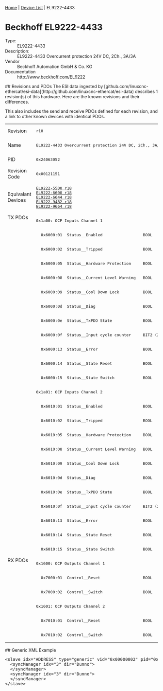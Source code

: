 <div class="nav"><a href="/esi-data">Home</a> | <a href="/esi-data/devices">Device List</a> | EL9222-4433</div>

#  Beckhoff EL9222-4433

<dl>
  <dt>Type:</dt><dd>EL9222-4433</dd>
  <dt>Description:</dt><dd>EL9222-4433 Overcurrent protection 24V DC, 2Ch., 3A/3A</dd>
  <dt>Vendor</dt><dd>Beckhoff Automation GmbH & Co. KG</dd>
  <dt>Documentation</dt><dd><a href="http://www.beckhoff.com/EL9222">http://www.beckhoff.com/EL9222</a></dd>
</dl>
## Revisions and PDOs
The ESI data ingested by [github.com/linuxcnc-ethercat/esi-data](http://github.com/linuxcnc-ethercat/esi-data) describes 1 revision(s) of this hardware.  Here are the known revisions and their differences.

This also includes the send and receive PDOs defined for each revision, and a link to other known devices with identical PDOs.

<table>
<tr >
<td class="first">Revision</td>
<td ><pre>r18</pre></td>
</tr>
<tr >
<td class="first">Name</td>
<td ><pre>EL9222-4433 Overcurrent protection 24V DC, 2Ch., 3A/3A</pre></td>
</tr>
<tr >
<td class="first">PID</td>
<td ><pre>0x24063052</pre></td>
</tr>
<tr >
<td class="first">Revision Code</td>
<td ><pre>0x00121151</pre></td>
</tr>
<tr >
<td class="first">Equivalant Devices</td>
<td ><pre><a href="EL9222-5500">EL9222-5500 r18</a><br/><a href="EL9222-6600">EL9222-6600 r18</a><br/><a href="EL9222-6644">EL9222-6644 r18</a><br/><a href="EL9222-9482">EL9222-9482 r18</a><br/><a href="EL9222-9664">EL9222-9664 r18</a></pre></td>
</tr>
<tr class="txpdo pdosection">
<td class="first" rowspan=24 valign=top>TX PDOs</td>
<td><pre>0x1a00: OCP Inputs Channel 1</pre></td>
<td></td>
</tr>
<tr class="txpdo">
<td ><pre>  0x6000:01  Status__Enabled                 BOOL</pre></td>
</tr>
<tr class="txpdo">
<td ><pre>  0x6000:02  Status__Tripped                 BOOL</pre></td>
</tr>
<tr class="txpdo">
<td ><pre>  0x6000:05  Status__Hardware Protection     BOOL</pre></td>
</tr>
<tr class="txpdo">
<td ><pre>  0x6000:08  Status__Current Level Warning   BOOL</pre></td>
</tr>
<tr class="txpdo">
<td ><pre>  0x6000:09  Status__Cool Down Lock          BOOL</pre></td>
</tr>
<tr class="txpdo">
<td ><pre>  0x6000:0d  Status__Diag                    BOOL</pre></td>
</tr>
<tr class="txpdo">
<td ><pre>  0x6000:0e  Status__TxPDO State             BOOL</pre></td>
</tr>
<tr class="txpdo">
<td ><pre>  0x6000:0f  Status__Input cycle counter     BIT2 (2 bits)</pre></td>
</tr>
<tr class="txpdo">
<td ><pre>  0x6000:13  Status__Error                   BOOL</pre></td>
</tr>
<tr class="txpdo">
<td ><pre>  0x6000:14  Status__State Reset             BOOL</pre></td>
</tr>
<tr class="txpdo">
<td ><pre>  0x6000:15  Status__State Switch            BOOL</pre></td>
</tr>
<tr class="txpdo pdosection">
<td ><pre>0x1a01: OCP Inputs Channel 2</pre></td>
</tr>
<tr class="txpdo">
<td ><pre>  0x6010:01  Status__Enabled                 BOOL</pre></td>
</tr>
<tr class="txpdo">
<td ><pre>  0x6010:02  Status__Tripped                 BOOL</pre></td>
</tr>
<tr class="txpdo">
<td ><pre>  0x6010:05  Status__Hardware Protection     BOOL</pre></td>
</tr>
<tr class="txpdo">
<td ><pre>  0x6010:08  Status__Current Level Warning   BOOL</pre></td>
</tr>
<tr class="txpdo">
<td ><pre>  0x6010:09  Status__Cool Down Lock          BOOL</pre></td>
</tr>
<tr class="txpdo">
<td ><pre>  0x6010:0d  Status__Diag                    BOOL</pre></td>
</tr>
<tr class="txpdo">
<td ><pre>  0x6010:0e  Status__TxPDO State             BOOL</pre></td>
</tr>
<tr class="txpdo">
<td ><pre>  0x6010:0f  Status__Input cycle counter     BIT2 (2 bits)</pre></td>
</tr>
<tr class="txpdo">
<td ><pre>  0x6010:13  Status__Error                   BOOL</pre></td>
</tr>
<tr class="txpdo">
<td ><pre>  0x6010:14  Status__State Reset             BOOL</pre></td>
</tr>
<tr class="txpdo">
<td ><pre>  0x6010:15  Status__State Switch            BOOL</pre></td>
</tr>
<tr class="rxpdo pdosection">
<td class="first" rowspan=6 valign=top>RX PDOs</td>
<td><pre>0x1600: OCP Outputs Channel 1</pre></td>
<td></td>
</tr>
<tr class="rxpdo">
<td ><pre>  0x7000:01  Control__Reset                  BOOL</pre></td>
</tr>
<tr class="rxpdo">
<td ><pre>  0x7000:02  Control__Switch                 BOOL</pre></td>
</tr>
<tr class="rxpdo pdosection">
<td ><pre>0x1601: OCP Outputs Channel 2</pre></td>
</tr>
<tr class="rxpdo">
<td ><pre>  0x7010:01  Control__Reset                  BOOL</pre></td>
</tr>
<tr class="rxpdo">
<td ><pre>  0x7010:02  Control__Switch                 BOOL</pre></td>
</tr>
</table>
## Generic XML Example
<pre class="xml">
&lt;slave idx="ADDRESS" type="generic" vid="0x00000002" pid="0x24063052" configPdos="true"&gt;
  &lt;syncManager idx="3" dir="Dunno"&gt;
  &lt;/syncManager&gt;
  &lt;syncManager idx="3" dir="Dunno"&gt;
  &lt;/syncManager&gt;
&lt;/slave&gt;
</pre>
